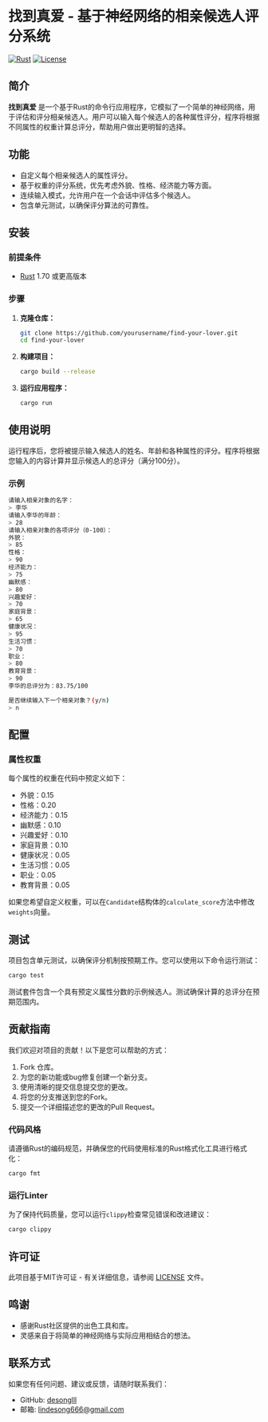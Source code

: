 # 找到真爱 - 基于神经网络的相亲候选人评分系统

[![Rust](https://img.shields.io/badge/Rust-1.70%2B-orange.svg)](https://www.rust-lang.org/)
[![License](https://img.shields.io/badge/license-MIT-blue.svg)](./LICENSE)

## 简介

**找到真爱** 是一个基于Rust的命令行应用程序，它模拟了一个简单的神经网络，用于评估和评分相亲候选人。用户可以输入每个候选人的各种属性评分，程序将根据不同属性的权重计算总评分，帮助用户做出更明智的选择。

## 功能

- 自定义每个相亲候选人的属性评分。
- 基于权重的评分系统，优先考虑外貌、性格、经济能力等方面。
- 连续输入模式，允许用户在一个会话中评估多个候选人。
- 包含单元测试，以确保评分算法的可靠性。

## 安装

### 前提条件

- [Rust](https://www.rust-lang.org/tools/install) 1.70 或更高版本

### 步骤

1. **克隆仓库：**

   ```bash
   git clone https://github.com/yourusername/find-your-lover.git
   cd find-your-lover
   ```

2. **构建项目：**

   ```bash
   cargo build --release
   ```

3. **运行应用程序：**

   ```bash
   cargo run
   ```

## 使用说明

运行程序后，您将被提示输入候选人的姓名、年龄和各种属性的评分。程序将根据您输入的内容计算并显示候选人的总评分（满分100分）。

### 示例

```bash
请输入相亲对象的名字：
> 李华
请输入李华的年龄：
> 28
请输入相亲对象的各项评分（0-100）：
外貌：
> 85
性格：
> 90
经济能力：
> 75
幽默感：
> 80
兴趣爱好：
> 70
家庭背景：
> 65
健康状况：
> 95
生活习惯：
> 70
职业：
> 80
教育背景：
> 90
李华的总评分为：83.75/100

是否继续输入下一个相亲对象？(y/n)
> n
```

## 配置

### 属性权重

每个属性的权重在代码中预定义如下：

- 外貌：0.15
- 性格：0.20
- 经济能力：0.15
- 幽默感：0.10
- 兴趣爱好：0.10
- 家庭背景：0.10
- 健康状况：0.05
- 生活习惯：0.05
- 职业：0.05
- 教育背景：0.05

如果您希望自定义权重，可以在`Candidate`结构体的`calculate_score`方法中修改`weights`向量。

## 测试

项目包含单元测试，以确保评分机制按预期工作。您可以使用以下命令运行测试：

```bash
cargo test
```

测试套件包含一个具有预定义属性分数的示例候选人。测试确保计算的总评分在预期范围内。

## 贡献指南

我们欢迎对项目的贡献！以下是您可以帮助的方式：

1. Fork 仓库。
2. 为您的新功能或bug修复创建一个新分支。
3. 使用清晰的提交信息提交您的更改。
4. 将您的分支推送到您的Fork。
5. 提交一个详细描述您的更改的Pull Request。

### 代码风格

请遵循Rust的编码规范，并确保您的代码使用标准的Rust格式化工具进行格式化：

```bash
cargo fmt
```

### 运行Linter

为了保持代码质量，您可以运行`clippy`检查常见错误和改进建议：

```bash
cargo clippy
```

## 许可证

此项目基于MIT许可证 - 有关详细信息，请参阅 [LICENSE](./LICENSE) 文件。

## 鸣谢

- 感谢Rust社区提供的出色工具和库。
- 灵感来自于将简单的神经网络与实际应用相结合的想法。

## 联系方式

如果您有任何问题、建议或反馈，请随时联系我们：

- GitHub: [desonglll](https://github.com/desonglll)
- 邮箱:  lindesong666@gmail.com
